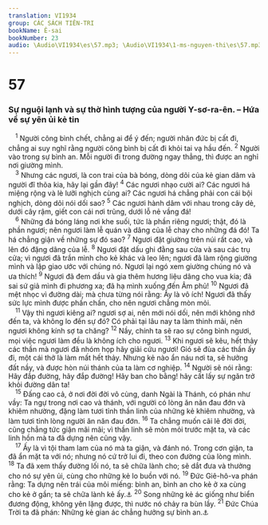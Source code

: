 ```yaml
---
translation: VI1934
group: CÁC SÁCH TIÊN-TRI
bookName: Ê-sai 
bookNumber: 23
audio: \Audio\VI1934\es\57.mp3; \Audio\VI1934\1-ms-nguyen-thi\es\57.mp3
---
```


<div class="title"><h1>57</h1><h3>Sự nguội lạnh và sự thờ hình tượng của người Y-sơ-ra-ên. – Hứa về sự yên ủi kẻ tin</h3></div>
<span class="verse es_57_1"> <sup>1</sup> Người công bình chết, chẳng ai để ý đến; người nhân đức bị cất đi, chẳng ai suy nghĩ rằng người công bình bị cất đi khỏi tai vạ hầu đến. </span>
<span class="verse es_57_2"><sup>2</sup> Người vào trong sự bình an. Mỗi người đi trong đường ngay thẳng, thì được an nghỉ nơi giường mình. <br/></span>
<span class="verse es_57_3"> <sup>3</sup> Nhưng các ngươi, là con trai của bà bóng, dòng dõi của kẻ gian dâm và người đĩ thõa kia, hãy lại gần đây! </span>
<span class="verse es_57_4"><sup>4</sup> Các ngươi nhạo cười ai? Các ngươi há miệng rộng và lè lưỡi nghịch cùng ai? Các ngươi há chẳng phải con cái bội nghịch, dòng dõi nói dối sao? </span>
<span class="verse es_57_5"><sup>5</sup> Các ngươi hành dâm với nhau trong cây dẻ, dưới cây rậm, giết con cái nơi trũng, dưới lỗ nẻ vầng đá! <br/></span>
<span class="verse es_57_6"> <sup>6</sup> Những đá bóng láng nơi khe suối, tức là phần riêng ngươi; thật, đó là phần ngươi; nên ngươi làm lễ quán và dâng của lễ chay cho những đá đó! Ta há chẳng giận về những sự đó sao? </span>
<span class="verse es_57_7"><sup>7</sup> Ngươi đặt giường trên núi rất cao, và lên đó đặng dâng của lễ. </span>
<span class="verse es_57_8"><sup>8</sup> Ngươi đặt dấu ghi đằng sau cửa và sau các trụ cửa; vì ngươi đã trần mình cho kẻ khác và leo lên; ngươi đã làm rộng giường mình và lập giao ước với chúng nó. Ngươi lại ngó xem giường chúng nó và ưa thích! </span>
<span class="verse es_57_9"><sup>9</sup> Ngươi đã đem dầu và gia thêm hương liệu dâng cho vua kia; đã sai sứ giả mình đi phương xa; đã hạ mình xuống đến Âm phủ! </span>
<span class="verse es_57_10"><sup>10</sup> Ngươi đã mệt nhọc vì đường dài; mà chưa từng nói rằng: Ấy là vô ích! Ngươi đã thấy sức lực mình được phấn chấn, cho nên ngươi chẳng mòn mỏi. <br/></span>
<span class="verse es_57_11"> <sup>11</sup> Vậy thì ngươi kiêng ai? ngươi sợ ai, nên mới nói dối, nên mới không nhớ đến ta, và không lo đến sự đó? Có phải tại lâu nay ta làm thinh mãi, nên ngươi không kính sợ ta chăng? </span>
<span class="verse es_57_12"><sup>12</sup> Nầy, chính ta sẽ rao sự công bình ngươi, mọi việc ngươi làm đều là không ích cho ngươi. </span>
<span class="verse es_57_13"><sup>13</sup> Khi ngươi sẽ kêu, hết thảy các thần mà ngươi đã nhóm họp hãy giải cứu ngươi! Gió sẽ đùa các thần ấy đi, một cái thở là làm mất hết thảy. Nhưng kẻ nào ẩn náu nơi ta, sẽ hưởng đất nầy, và được hòn núi thánh của ta làm cơ nghiệp. </span>
<span class="verse es_57_14"><sup>14</sup> Người sẽ nói rằng: Hãy đắp đường, hãy đắp đường! Hãy ban cho bằng! hãy cất lấy sự ngăn trở khỏi đường dân ta! <br/></span>
<span class="verse es_57_15"> <sup>15</sup> Đấng cao cả, ở nơi đời đời vô cùng, danh Ngài là Thánh, có phán như vầy: Ta ngự trong nơi cao và thánh, với người có lòng ăn năn đau đớn và khiêm nhường, đặng làm tươi tỉnh thần linh của những kẻ khiêm nhường, và làm tươi tỉnh lòng người ăn năn đau đớn. </span>
<span class="verse es_57_16"><sup>16</sup> Ta chẳng muốn cãi lẽ đời đời, cũng chẳng tức giận mãi mãi; vì thần linh sẽ mòn mỏi trước mặt ta, và các linh hồn mà ta đã dựng nên cũng vậy. <br/></span>
<span class="verse es_57_17"> <sup>17</sup> Ấy là vì tội tham lam của nó mà ta giận, và đánh nó. Trong cơn giận, ta đã ẩn mặt ta với nó; nhưng nó cứ trở lui đi, theo con đường của lòng mình. </span>
<span class="verse es_57_18"><sup>18</sup> Ta đã xem thấy đường lối nó, ta sẽ chữa lành cho; sẽ dắt đưa và thưởng cho nó sự yên ủi, cùng cho những kẻ lo buồn với nó. </span>
<span class="verse es_57_19"><sup>19</sup> Đức Giê-hô-va phán rằng: Ta dựng nên trái của môi miếng: bình an, bình an cho kẻ ở xa cùng cho kẻ ở gần; ta sẽ chữa lành kẻ ấy.<a data-toggle="tooltip" data-placement="bottom" title="Eph 2:17">⚓</a></span>
<span class="verse es_57_20"><sup>20</sup> Song những kẻ ác giống như biển đương động, không yên lặng được, thì nước nó chảy ra bùn lầy. </span>
<span class="verse es_57_21"><sup>21</sup> Đức Chúa Trời ta đã phán: Những kẻ gian ác chẳng hưởng sự bình an.<a data-toggle="tooltip" data-placement="bottom" title="Es 48:22">⚓</a><br/></span>
